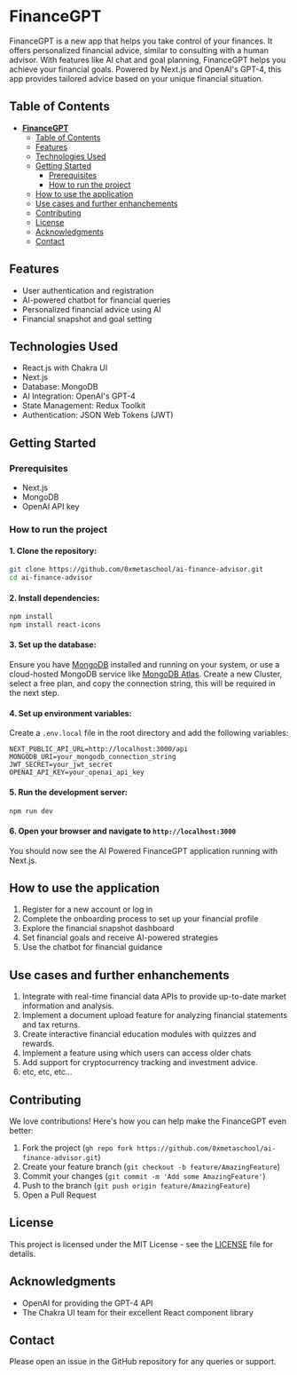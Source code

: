 # FinanceGPT

FinanceGPT is a new app that helps you take control of your finances. It offers personalized financial advice, similar to consulting with a human advisor. With features like AI chat and goal planning, FinanceGPT helps you achieve your financial goals. Powered by Next.js and OpenAI's GPT-4, this app provides tailored advice based on your unique financial situation.

## Table of Contents

- [**FinanceGPT**](#financegpt)
  - [Table of Contents](#table-of-contents)
  - [Features](#features)
  - [Technologies Used](#technologies-used)
  - [Getting Started](#getting-started)
    - [Prerequisites](#prerequisites)
    - [How to run the project](#how-to-run-the-project)
  - [How to use the application](#how-to-use-the-application)
  - [Use cases and further enhanchements](#use-cases-and-further-enhanchements)
  - [Contributing](#contributing)
  - [License](#license)
  - [Acknowledgments](#acknowledgments)
  - [Contact](#contact)

## Features

- User authentication and registration
- AI-powered chatbot for financial queries
- Personalized financial advice using AI
- Financial snapshot and goal setting

## Technologies Used

- React.js with Chakra UI
- Next.js
- Database: MongoDB
- AI Integration: OpenAI's GPT-4
- State Management: Redux Toolkit
- Authentication: JSON Web Tokens (JWT)

## Getting Started

### Prerequisites

- Next.js
- MongoDB
- OpenAI API key

### How to run the project

#### 1. Clone the repository:

```bash
git clone https://github.com/0xmetaschool/ai-finance-advisor.git
cd ai-finance-advisor
```

#### 2. Install dependencies:

```bash
npm install
npm install react-icons
```

#### 3. Set up the database:

Ensure you have [MongoDB](https://www.mongodb.com/) installed and running on your system, or use a cloud-hosted MongoDB service like [MongoDB Atlas](https://www.mongodb.com/products/platform/atlas-database). Create a new Cluster, select a free plan, and copy the connection string, this will be required in the next step.

#### 4. Set up environment variables:

Create a `.env.local` file in the root directory and add the following variables:

```
NEXT_PUBLIC_API_URL=http://localhost:3000/api
MONGODB_URI=your_mongodb_connection_string
JWT_SECRET=your_jwt_secret
OPENAI_API_KEY=your_openai_api_key
```

#### 5. Run the development server:

```bash
npm run dev
```

#### 6. Open your browser and navigate to `http://localhost:3000`

You should now see the AI Powered FinanceGPT  application running with Next.js.

## How to use the application

1. Register for a new account or log in
2. Complete the onboarding process to set up your financial profile
3. Explore the financial snapshot dashboard
4. Set financial goals and receive AI-powered strategies
5. Use the chatbot for financial guidance

## Use cases and further enhanchements
1. Integrate with real-time financial data APIs to provide up-to-date market information and analysis.
2. Implement a document upload feature for analyzing financial statements and tax returns.
3. Create interactive financial education modules with quizzes and rewards.
4. Implement a feature using which users can access older chats
5. Add support for cryptocurrency tracking and investment advice.
6. etc, etc, etc...


## Contributing

We love contributions! Here's how you can help make the FinanceGPT even better:

1. Fork the project (`gh repo fork https://github.com/0xmetaschool/ai-finance-advisor.git`)
2. Create your feature branch (`git checkout -b feature/AmazingFeature`)
3. Commit your changes (`git commit -m 'Add some AmazingFeature'`)
4. Push to the branch (`git push origin feature/AmazingFeature`)
5. Open a Pull Request

## License

This project is licensed under the MIT License - see the [LICENSE](https://github.com/0xmetaschool/ai-finance-advisor/blob/main/LICENSE) file for details.

## Acknowledgments

- OpenAI for providing the GPT-4 API
- The Chakra UI team for their excellent React component library

## Contact

Please open an issue in the GitHub repository for any queries or support.
